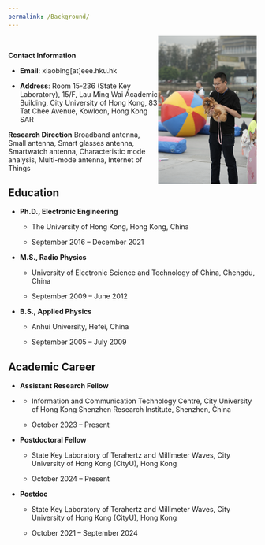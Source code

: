 ```yaml
---
permalink: /Background/
---
```


<img src="images/a/photoo.jpg" width="200px" align="right" alt="图片描述">

<br /> 


**Contact Information**
- **Email**: xiaobing[at]eee.hku.hk
  
- **Address**: Room 15-236 (State Key Laboratory), 15/F, Lau Ming Wai Academic Building, City University of Hong Kong, 83 Tat Chee Avenue, Kowloon, Hong Kong SAR

**Research Direction**
Broadband antenna, Small antenna, Smart glasses antenna, Smartwatch antenna, Characteristic mode analysis, Multi-mode antenna, Internet of Things

## Education

- **Ph.D., Electronic Engineering**
  
  - The University of Hong Kong, Hong Kong, China
    
  - September 2016 – December 2021

- **M.S., Radio Physics**
  
  - University of Electronic Science and Technology of China, Chengdu, China
    
  - September 2009 – June 2012

- **B.S., Applied Physics**
  
  - Anhui University, Hefei, China
    
  - September 2005 – July 2009

## Academic Career

- **Assistant Research Fellow**
- 
  - Information and Communication Technology Centre, City University of Hong Kong Shenzhen Research Institute, Shenzhen, China
    
  - October 2023 – Present

- **Postdoctoral Fellow**
  
  - State Key Laboratory of Terahertz and Millimeter Waves, City University of Hong Kong (CityU), Hong Kong
    
  - October 2024 – Present

- **Postdoc**
  
  - State Key Laboratory of Terahertz and Millimeter Waves, City University of Hong Kong (CityU), Hong Kong
    
  - October 2021 – September 2024









